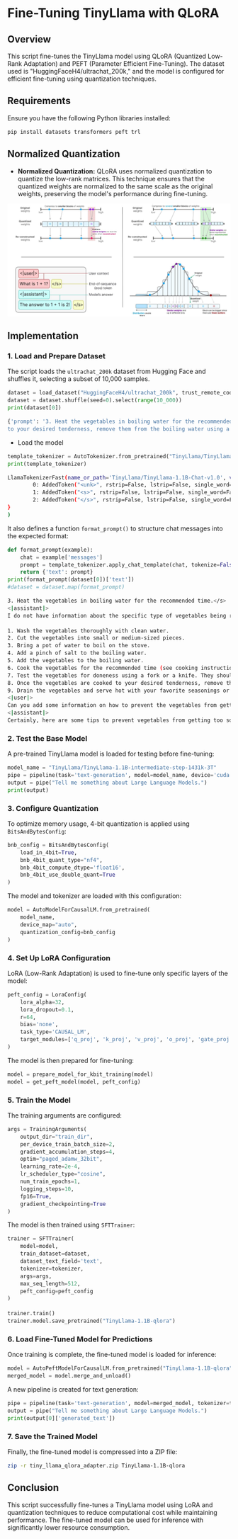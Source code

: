 # Fine-Tuning TinyLlama with QLoRA

## Overview
This script fine-tunes the TinyLlama model using QLoRA (Quantized Low-Rank Adaptation) and PEFT (Parameter Efficient Fine-Tuning). The dataset used is "HuggingFaceH4/ultrachat_200k," and the model is configured for efficient fine-tuning using quantization techniques.

## Requirements
Ensure you have the following Python libraries installed:

```bash
pip install datasets transformers peft trl
```
## Normalized Quantization
- **Normalized Quantization:** QLoRA uses normalized quantization to quantize the low-rank matrices. This technique ensures that the quantized weights are normalized to the same scale as the original weights, preserving the model's performance during fine-tuning.

![alt text](assets/quantization.JPG)


## Implementation

### 1. Load and Prepare Dataset
The script loads the `ultrachat_200k` dataset from Hugging Face and shuffles it, selecting a subset of 10,000 samples.

```python
dataset = load_dataset("HuggingFaceH4/ultrachat_200k", trust_remote_code=True, split="train_sft")
dataset = dataset.shuffle(seed=0).select(range(10_000))
print(dataset[0])
```
```sh
{'prompt': '3. Heat the vegetables in boiling water for the recommended time.', 'prompt_id': '827b4bc3c5d8646e574bd741d65f7de92057be4f1fb1a4456d5f136cf7397568', 'messages': [{'content': '3. Heat the vegetables in boiling water for the recommended time.', 'role': 'user'}, {'content': 'I do not have information about the specific type of vegetables being referred to. However, here are general instructions for boiling most vegetables:\n\n1. Wash the vegetables thoroughly with clean water.\n2. Cut the vegetables into small or medium-sized pieces.\n3. Bring a pot of water to boil on the stove.\n4. Add a pinch of salt to the boiling water.\n5. Add the vegetables to the boiling water.\n6. Cook the vegetables for the recommended time (see cooking instructions on the package or look up cooking times for specific vegetables online).\n7. Test the vegetables for doneness using a fork or a knife. They should be tender but not overcooked and mushy.\n8. Once the vegetables are cooked 
to your desired tenderness, remove them from the boiling water using a slotted spoon or a strainer.\n9. Drain the vegetables and serve hot with your favorite seasonings or sauce.', 'role': 'assistant'}, {'content': 'Can you add some information on how to prevent the vegetables from getting too soft or overcooked?', 'role': 'user'}, {'content': "Certainly, here are some tip
```
- Load the model
```python
template_tokenizer = AutoTokenizer.from_pretrained("TinyLlama/TinyLlama-1.1B-Chat-v1.0")
print(template_tokenizer)
```

```sh
LlamaTokenizerFast(name_or_path='TinyLlama/TinyLlama-1.1B-Chat-v1.0', vocab_size=32000, model_max_length=2048, is_fast=True, padding_side='right', truncation_side='right', special_tokens={'bos_token': '<s>', 'eos_token': '</s>', 'unk_token': '<unk>', 'pad_token': '</s>'}, clean_up_tokenization_spaces=False, added_tokens_decoder={
        0: AddedToken("<unk>", rstrip=False, lstrip=False, single_word=False, normalized=False, special=True),
        1: AddedToken("<s>", rstrip=False, lstrip=False, single_word=False, normalized=False, special=True),
        2: AddedToken("</s>", rstrip=False, lstrip=False, single_word=False, normalized=False, special=True),
}
)
```

It also defines a function `format_prompt()` to structure chat messages into the expected format:

```python
def format_prompt(example):
    chat = example['messages']
    prompt = template_tokenizer.apply_chat_template(chat, tokenize=False)
    return {'text': prompt}
print(format_prompt(dataset[0])['text'])
#dataset = dataset.map(format_prompt)
```
```sh
3. Heat the vegetables in boiling water for the recommended time.</s>
<|assistant|>
I do not have information about the specific type of vegetables being referred to. However, here are general instructions for boiling most vegetables:

1. Wash the vegetables thoroughly with clean water.
2. Cut the vegetables into small or medium-sized pieces.
3. Bring a pot of water to boil on the stove.
4. Add a pinch of salt to the boiling water.
5. Add the vegetables to the boiling water.
6. Cook the vegetables for the recommended time (see cooking instructions on the package or look up cooking times for specific vegetables online).
7. Test the vegetables for doneness using a fork or a knife. They should be tender but not overcooked and mushy.
8. Once the vegetables are cooked to your desired tenderness, remove them from the boiling water using a slotted spoon or a strainer.
9. Drain the vegetables and serve hot with your favorite seasonings or sauce.</s>
<|user|>
Can you add some information on how to prevent the vegetables from getting too soft or overcooked?</s>
<|assistant|>
Certainly, here are some tips to prevent vegetables from getting too soft or overcooked:
```

### 2. Test the Base Model
A pre-trained TinyLlama model is loaded for testing before fine-tuning:

```python
model_name = "TinyLlama/TinyLlama-1.1B-intermediate-step-1431k-3T"
pipe = pipeline(task='text-generation', model=model_name, device='cuda')
output = pipe("Tell me something about Large Language Models.")
print(output)
```

### 3. Configure Quantization
To optimize memory usage, 4-bit quantization is applied using `BitsAndBytesConfig`:

```python
bnb_config = BitsAndBytesConfig(
    load_in_4bit=True,
    bnb_4bit_quant_type="nf4",
    bnb_4bit_compute_dtype='float16',
    bnb_4bit_use_double_quant=True
)
```

The model and tokenizer are loaded with this configuration:

```python
model = AutoModelForCausalLM.from_pretrained(
    model_name,
    device_map="auto",
    quantization_config=bnb_config
)
```

### 4. Set Up LoRA Configuration
LoRA (Low-Rank Adaptation) is used to fine-tune only specific layers of the model:

```python
peft_config = LoraConfig(
    lora_alpha=32,
    lora_dropout=0.1,
    r=64,
    bias='none',
    task_type='CAUSAL_LM',
    target_modules=['q_proj', 'k_proj', 'v_proj', 'o_proj', 'gate_proj', 'up_proj', 'down_proj']
)
```

The model is then prepared for fine-tuning:

```python
model = prepare_model_for_kbit_training(model)
model = get_peft_model(model, peft_config)
```

### 5. Train the Model
The training arguments are configured:

```python
args = TrainingArguments(
    output_dir="train_dir",
    per_device_train_batch_size=2,
    gradient_accumulation_steps=4,
    optim="paged_adamw_32bit",
    learning_rate=2e-4,
    lr_scheduler_type="cosine",
    num_train_epochs=1,
    logging_steps=10,
    fp16=True,
    gradient_checkpointing=True
)
```

The model is then trained using `SFTTrainer`:

```python
trainer = SFTTrainer(
    model=model,
    train_dataset=dataset,
    dataset_text_field='text',
    tokenizer=tokenizer,
    args=args,
    max_seq_length=512,
    peft_config=peft_config
)

trainer.train()
trainer.model.save_pretrained("TinyLlama-1.1B-qlora")
```

### 6. Load Fine-Tuned Model for Predictions
Once training is complete, the fine-tuned model is loaded for inference:

```python
model = AutoPeftModelForCausalLM.from_pretrained("TinyLlama-1.1B-qlora", device_map='auto')
merged_model = model.merge_and_unload()
```

A new pipeline is created for text generation:

```python
pipe = pipeline(task='text-generation', model=merged_model, tokenizer=tokenizer)
output = pipe("Tell me something about Large Language Models.")
print(output[0]['generated_text'])
```

### 7. Save the Trained Model
Finally, the fine-tuned model is compressed into a ZIP file:

```bash
zip -r tiny_llama_qlora_adapter.zip TinyLlama-1.1B-qlora
```

## Conclusion
This script successfully fine-tunes a TinyLlama model using LoRA and quantization techniques to reduce computational cost while maintaining performance. The fine-tuned model can be used for inference with significantly lower resource consumption.

